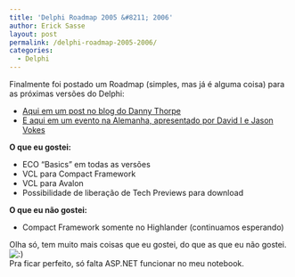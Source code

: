 ```yaml
---
title: 'Delphi Roadmap 2005 &#8211; 2006'
author: Erick Sasse
layout: post
permalink: /delphi-roadmap-2005-2006/
categories:
  - Delphi
---
```

Finalmente foi postado um Roadmap (simples, mas j&aacute; &eacute; alguma coisa) para as pr&oacute;ximas vers&otilde;es do Delphi:

  * [Aqui em um post no blog do Danny Thorpe][1]
  * [E aqui em um evento na Alemanha, apresentado por David I e Jason Vokes][2]

**O que eu gostei:**

  * ECO &#8220;Basics&#8221; em todas as vers&otilde;es
  * VCL para Compact Framework
  * VCL para Avalon
  * Possibilidade de libera&ccedil;&atilde;o de Tech Previews para download

**O que eu n&atilde;o gostei:**

  * Compact Framework somente no Highlander (continuamos esperando)

Olha s&oacute;, tem muito mais coisas que eu gostei, do que as que eu n&atilde;o gostei. <img src="http://www.ericksasse.com.br/wp-includes/images/smilies/icon_smile.gif" alt=":)" class="wp-smiley" />  
Pra ficar perfeito, s&oacute; falta ASP.NET funcionar no meu notebook.

 [1]: http://blogs.borland.com/dcc/archive/2005/09/27/21361.aspx
 [2]: http://www.dpexperte.de/blog/EKON9/Keynote/004_l.jpg